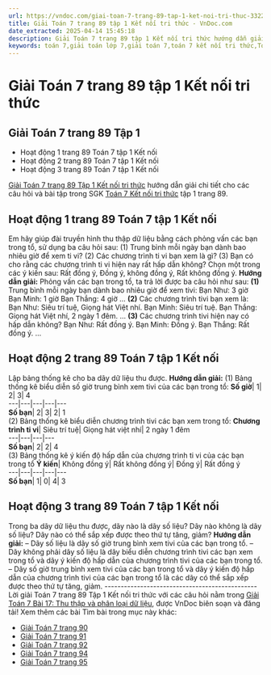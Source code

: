 ```yaml
---
url: https://vndoc.com/giai-toan-7-trang-89-tap-1-ket-noi-tri-thuc-332220
title: Giải Toán 7 trang 89 tập 1 Kết nối tri thức - VnDoc.com
date_extracted: 2025-04-14 15:45:18
description: Giải Toán 7 trang 89 tập 1 Kết nối tri thức hướng dẫn giải chi tiết các câu hỏi và bài tập trong SGK Toán 7 Kết nối tri thức tập 1.
keywords: toán 7,giải toán lớp 7,giải toán 7,toán 7 kết nối tri thức,Toán 7 kết nối tri thức với cuộc sống,giải toán 7 kết nối tri thức với cuộc sống,giải toán 7 tâp 1,giải sgk toán 7,Giải Toán 7 Bài 17 Thu thập và phân loại dữ liệu,Thu thập và phân loại dữ liệu,Giải Toán 7 kết nối tri thức Thu thập và phân loại dữ liệu,toán 7 trang 89,giải toán 7 trang 89,giải toán lớp 7 trang 89,toán lớp 7 trang 89,Hoạt động 1 trang 89 Toán 7 tập 1,Hoạt động 2 trang 89 SGK Toán 7,giải toán 7 hoạt động 3 trang 89
---
```


# Giải Toán 7 trang 89 tập 1 Kết nối tri thức
## **Giải Toán 7 trang 89 Tập 1**
  * Hoạt động 1 trang 89 Toán 7 tập 1 Kết nối
  * Hoạt động 2 trang 89 Toán 7 tập 1 Kết nối
  * Hoạt động 3 trang 89 Toán 7 tập 1 Kết nối

[Giải Toán 7 trang 89 Tập 1 Kết nối tri thức](<https://vndoc.com/giai-toan-7-trang-89-tap-1-ket-noi-tri-thuc-332220>) hướng dẫn giải chi tiết cho các câu hỏi và bài tập trong SGK [Toán 7 Kết nối tri thức](<https://vndoc.com/toan-8-ket-noi-tri-thuc>) tập 1 trang 89.
## **Hoạt động 1 trang 89 Toán 7 tập 1 Kết nối**
Em hãy giúp đài truyền hình thu thập dữ liệu bằng cách phỏng vấn các bạn trong tổ, sử dụng ba câu hỏi sau:
\(1\) Trung bình mỗi ngày bạn dành bao nhiêu giờ để xem ti vi?
\(2\) Các chương trình ti vi bạn xem là gì?
\(3\) Bạn có cho rằng các chương trình ti vi hiện nay rất hấp dẫn không? Chọn một trong các ý kiến sau:
Rất đồng ý, Đồng ý, không đồng ý, Rất không đồng ý.
**Hướng dẫn giải:**
Phỏng vấn các bạn trong tổ, ta trả lời được ba câu hỏi như sau:
**\(1\)** Trung bình mỗi ngày bạn dành bao nhiêu giờ để xem tivi:
Bạn Như: 3 giờ
Bạn Minh: 1 giờ
Bạn Thắng: 4 giờ
...
**\(2\)** Các chương trình tivi bạn xem là:
Bạn Như: Siêu trí tuệ, Giọng hát Việt nhí.
Bạn Minh: Siêu trí tuệ.
Bạn Thắng: Giọng hát Việt nhí, 2 ngày 1 đêm.
...
**\(3\)** Các chương trình tivi hiện nay có hấp dẫn không?
Bạn Như: Rất đồng ý.
Bạn Minh: Đồng ý.
Bạn Thắng: Rất đồng ý.
...
## **Hoạt động 2 trang 89 Toán 7 tập 1 Kết nối**
Lập bảng thống kê cho ba dãy dữ liệu thu được.
**Hướng dẫn giải:**
\(1\) Bảng thống kê biểu diễn số giờ trung bình xem tivi của các bạn trong tổ:
**Số giờ**|  1| 2| 3| 4  
---|---|---|---|---  
**Số bạn**|  2| 3| 2| 1  
\(2\) Bảng thống kê biểu diễn chương trình tivi các bạn xem trong tổ:
**Chương trình ti vi**|  Siêu trí tuệ| Giọng hát việt nhí| 2 ngày 1 đêm  
---|---|---|---  
**Số bạn**|  2| 2| 4  
\(3\) Bảng thống kê ý kiến độ hấp dẫn của chương trình ti vi của các bạn trong tổ
**Ý kiến**|  Không đồng ý| Rất không đồng ý| Đồng ý| Rất đồng ý  
---|---|---|---|---  
**Số bạn**|  1| 0| 4| 3  
## **Hoạt động 3 trang 89 Toán 7 tập 1 Kết nối**
Trong ba dãy dữ liệu thu được, dãy nào là dãy số liệu? Dãy nào không là dãy số liệu? Dãy nào có thể sắp xếp được theo thứ tự tăng, giảm?
**Hướng dẫn giải:**
– Dãy số liệu là dãy số giờ trung bình xem tivi của các bạn trong tổ.
– Dãy không phải dãy số liệu là dãy biểu diễn chương trình tivi các bạn xem trong tổ và dãy ý kiến độ hấp dẫn của chương trình tivi của các bạn trong tổ.
– Dãy số giờ trung bình xem tivi của các bạn trong tổ và dãy ý kiến độ hấp dẫn của chương trình tivi của các bạn trong tổ là các dãy có thể sắp xếp được theo thứ tự tăng, giảm.
\-----------------------------------------------
Lời giải Toán 7 trang 89 Tập 1 Kết nối tri thức với các câu hỏi nằm trong [Giải Toán 7 Bài 17: Thu thập và phân loại dữ liệu](<https://vndoc.com/toan-7-bai-17-thu-thap-va-phan-loai-du-lieu-271172>), được VnDoc biên soạn và đăng tải\!
Xem thêm các bài Tìm bài trong mục này khác:
  * [Giải Toán 7 trang 90 ](</giai-toan-7-trang-90-tap-1-ket-noi-tri-thuc-332225>)
  * [Giải Toán 7 trang 91 ](</giai-toan-7-trang-91-tap-1-ket-noi-tri-thuc-332226>)
  * [Giải Toán 7 trang 92 ](</giai-toan-7-trang-92-tap-1-ket-noi-tri-thuc-332231>)
  * [Giải Toán 7 trang 94 ](</giai-toan-7-trang-94-tap-1-ket-noi-tri-thuc-332234>)
  * [Giải Toán 7 trang 95 ](</giai-toan-7-trang-95-tap-1-ket-noi-tri-thuc-332235>)

